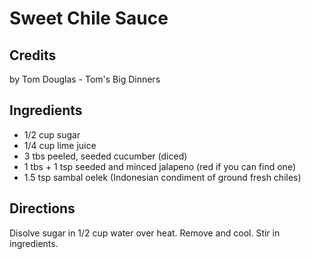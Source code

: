 # Sweet Chile Sauce 

<!-- BEGIN content -->

## Credits

by Tom Douglas - Tom's Big Dinners

## Ingredients

- 1/2 cup sugar
- 1/4 cup lime juice
- 3 tbs peeled, seeded cucumber (diced)
- 1 tbs + 1 tsp seeded and minced jalapeno (red if you can find one)
- 1.5 tsp sambal oelek (Indonesian condiment of ground fresh chiles)

## Directions

Disolve sugar in 1/2 cup water over heat. Remove and cool. Stir in ingredients.

<!-- END content -->

